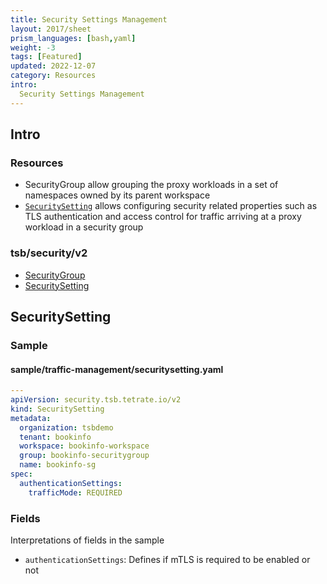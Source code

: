 ```yaml
---
title: Security Settings Management
layout: 2017/sheet
prism_languages: [bash,yaml]
weight: -3
tags: [Featured]
updated: 2022-12-07
category: Resources
intro:
  Security Settings Management
---
```


## Intro

### Resources
- SecurityGroup allow grouping the proxy workloads in a set of namespaces owned by its parent workspace
- [`SecuritySetting`](#securitysetting) allows configuring security related properties such as TLS authentication and access control for traffic arriving at a proxy workload in a security group

### tsb/security/v2

- [SecurityGroup](https://docs.tetrate.io/service-bridge/latest/en-us/refs/tsb/security/v2/security_group)
- [SecuritySetting](https://docs.tetrate.io/service-bridge/latest/en-us/refs/tsb/security/v2/security_setting)

## SecuritySetting

### Sample

#### sample/traffic-management/securitysetting.yaml

```yaml
---
apiVersion: security.tsb.tetrate.io/v2
kind: SecuritySetting
metadata:
  organization: tsbdemo
  tenant: bookinfo
  workspace: bookinfo-workspace
  group: bookinfo-securitygroup
  name: bookinfo-sg
spec:
  authenticationSettings:
    trafficMode: REQUIRED
```

### Fields

Interpretations of fields in the sample
- `authenticationSettings`: Defines if mTLS is required to be enabled or not